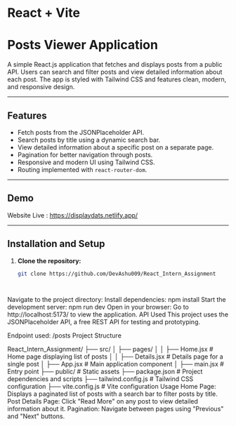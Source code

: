 # React + Vite

# Posts Viewer Application

A simple React.js application that fetches and displays posts from a public API. Users can search and filter posts and view detailed information about each post. The app is styled with Tailwind CSS and features clean, modern, and responsive design.

---

## Features

- Fetch posts from the JSONPlaceholder API.
- Search posts by title using a dynamic search bar.
- View detailed information about a specific post on a separate page.
- Pagination for better navigation through posts.
- Responsive and modern UI using Tailwind CSS.
- Routing implemented with `react-router-dom`.

---

## Demo

Website Live : https://displaydats.netlify.app/

---

## Installation and Setup

1. **Clone the repository:**
   ```bash
   git clone https://github.com/DevAshu009/React_Intern_Assignment

 
Navigate to the project directory:
Install dependencies:
  npm install
Start the development server:
  npm run dev
Open in your browser:
Go to http://localhost:5173/ to view the application.
API Used
This project uses the JSONPlaceholder API, a free REST API for testing and prototyping.

Endpoint used: /posts
Project Structure

React_Intern_Assignment/
├── src/
│   ├── pages/
│   │   ├── Home.jsx        # Home page displaying list of posts
│   │   ├── Details.jsx     # Details page for a single post
│   ├── App.jsx             # Main application component
│   ├── main.jsx            # Entry point
├── public/                 # Static assets
├── package.json            # Project dependencies and scripts
├── tailwind.config.js      # Tailwind CSS configuration
├── vite.config.js          # Vite configuration
Usage
Home Page: Displays a paginated list of posts with a search bar to filter posts by title.
Post Details Page: Click "Read More" on any post to view detailed information about it.
Pagination: Navigate between pages using "Previous" and "Next" buttons.
